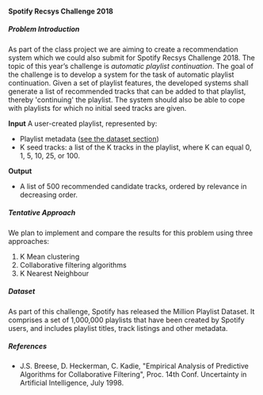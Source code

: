 #### Spotify Recsys Challenge 2018

##### Problem Introduction
As part of the class project we are aiming to create a recommendation system which we could also submit for Spotify Recsys Challenge 2018. The topic of this year’s challenge is *automatic playlist continuation*. The goal of the challenge is to develop a system for the task of automatic playlist continuation. Given a set of playlist features, the developed systems shall generate a list of recommended tracks that can be added to that playlist, thereby 'continuing' the playlist. The system should also be able to cope with playlists for which no initial seed tracks are given.

**Input**
A user-created playlist, represented by:  
* Playlist metadata ([see the dataset section](#Dataset))
* K seed tracks: a list of the K tracks in the playlist, where K can equal 0, 1, 5, 10, 25, or 100.

**Output**
* A list of 500 recommended candidate tracks, ordered by relevance in decreasing order.

##### Tentative Approach
We plan to implement and compare the results for this problem using three approaches:
1. K Mean clustering
2. Collaborative filtering algorithms
3. K Nearest Neighbour

##### Dataset
As part of this challenge, Spotify has released the Million Playlist Dataset. It comprises a set of 1,000,000 playlists that have been created by Spotify users, and includes playlist titles, track listings and other metadata.

##### References
* J.S. Breese, D. Heckerman, C. Kadie, "Empirical Analysis of Predictive Algorithms for Collaborative Filtering", Proc. 14th Conf. Uncertainty in Artificial Intelligence, July 1998.
